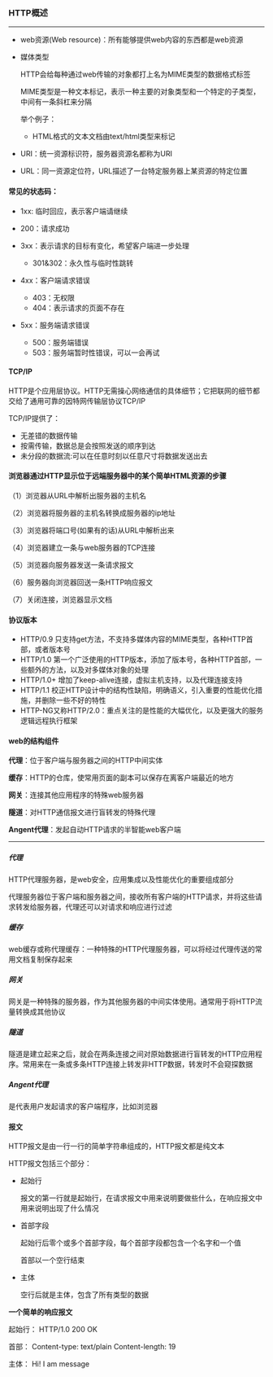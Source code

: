 ### HTTP概述

---

+ web资源(Web resource)：所有能够提供web内容的东西都是web资源

+ 媒体类型

  HTTP会给每种通过web传输的对象都打上名为MIME类型的数据格式标签

  MIME类型是一种文本标记，表示一种主要的对象类型和一个特定的子类型，中间有一条斜杠来分隔

  举个例子：

  + HTML格式的文本文档由text/html类型来标记

+ URI：统一资源标识符，服务器资源名都称为URI

+ URL：同一资源定位符，URL描述了一台特定服务器上某资源的特定位置



#### 常见的状态码：

+ 1xx:	临时回应，表示客户端请继续

+ 200：请求成功
+ 3xx：表示请求的目标有变化，希望客户端进一步处理
  + 301&302：永久性与临时性跳转
+ 4xx：客户端请求错误
  + 403：无权限
  + 404：表示请求的页面不存在
+ 5xx：服务端请求错误
  + 500：服务端错误
  + 503：服务端暂时性错误，可以一会再试



#### TCP/IP

HTTP是个应用层协议。HTTP无需操心网络通信的具体细节；它把联网的细节都交给了通用可靠的因特网传输层协议TCP/IP

TCP/IP提供了：

+ 无差错的数据传输
+ 按需传输，数据总是会按照发送的顺序到达
+ 未分段的数据流:可以在任意时刻以任意尺寸将数据发送出去



#### 浏览器通过HTTP显示位于远端服务器中的某个简单HTML资源的步骤

（1）浏览器从URL中解析出服务器的主机名

（2）浏览器将服务器的主机名转换成服务器的ip地址

（3）浏览器将端口号(如果有的话)从URL中解析出来

（4）浏览器建立一条与web服务器的TCP连接

（5）浏览器向服务器发送一条请求报文

（6）服务器向浏览器回送一条HTTP响应报文

（7）关闭连接，浏览器显示文档



#### 协议版本

+ HTTP/0.9  只支持get方法，不支持多媒体内容的MIME类型，各种HTTP首部，或者版本号
+ HTTP/1.0  第一个广泛使用的HTTP版本，添加了版本号，各种HTTP首部，一些额外的方法，以及对多媒体对象的处理
+ HTTP/1.0+ 增加了keep-alive连接，虚拟主机支持，以及代理连接支持
+ HTTP/1.1  校正HTTP设计中的结构性缺陷，明确语义，引入重要的性能优化措施，并删除一些不好的特性
+ HTTP-NG又称HTTP/2.0：重点关注的是性能的大幅优化，以及更强大的服务逻辑远程执行框架



#### web的结构组件

**代理**：位于客户端与服务器之间的HTTP中间实体

**缓存**：HTTP的仓库，使常用页面的副本可以保存在离客户端最近的地方

**网关**：连接其他应用程序的特殊web服务器

**隧道**：对HTTP通信报文进行盲转发的特殊代理

**Angent代理**：发起自动HTTP请求的半智能web客户端

---

##### 代理

HTTP代理服务器，是web安全，应用集成以及性能优化的重要组成部分

代理服务器位于客户端和服务器之间，接收所有客户端的HTTP请求，并将这些请求转发给服务器，代理还可以对请求和响应进行过滤

##### 缓存

web缓存或称代理缓存：一种特殊的HTTP代理服务器，可以将经过代理传送的常用文档复制保存起来

##### 网关

网关是一种特殊的服务器，作为其他服务器的中间实体使用。通常用于将HTTP流量转换成其他协议

##### 隧道

隧道是建立起来之后，就会在两条连接之间对原始数据进行盲转发的HTTP应用程序。常用来在一条或多条HTTP连接上转发非HTTP数据，转发时不会窥探数据

##### Angent代理

是代表用户发起请求的客户端程序，比如浏览器



#### 报文

HTTP报文是由一行一行的简单字符串组成的，HTTP报文都是纯文本

HTTP报文包括三个部分：

+ 起始行

  报文的第一行就是起始行，在请求报文中用来说明要做些什么，在响应报文中用来说明出现了什么情况

+ 首部字段

  起始行后零个或多个首部字段，每个首部字段都包含一个名字和一个值

  首部以一个空行结束

+ 主体

  空行后就是主体，包含了所有类型的数据

**一个简单的响应报文**

起始行：  HTTP/1.0   200  OK

首部：	Content-type:	text/plain
	Content-length:	19

主体：	   Hi! I am message
